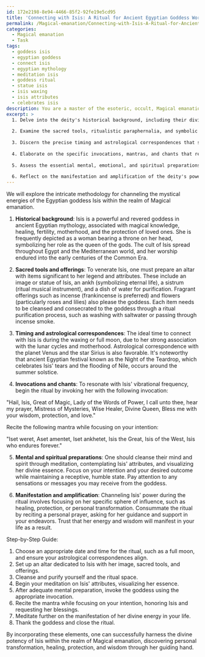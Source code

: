 ```yaml
---
id: 172e2198-8e94-4466-85f2-92fe19e5cd95
title: 'Connecting with Isis: A Ritual for Ancient Egyptian Goddess Worship'
permalink: /Magical-emanation/Connecting-with-Isis-A-Ritual-for-Ancient-Egyptian-Goddess-Worship/
categories:
  - Magical emanation
  - Task
tags:
  - goddess isis
  - egyptian goddess
  - connect isis
  - egyptian mythology
  - meditation isis
  - goddess ritual
  - statue isis
  - isis waxing
  - isis attributes
  - celebrates isis
description: You are a master of the esoteric, occult, Magical emanation, you complete tasks to the absolute best of your ability, no matter if you think you were not trained to do the task specifically, you will attempt to do it anyways, since you have performed the tasks you are given with great mastery, accuracy, and deep understanding of what is requested. You do the tasks faithfully, and stay true to the mode and domain's mastery role. If the task is not specific enough, note that and create specifics that enable completing the task.
excerpt: >
  1. Delve into the deity's historical background, including their divine attributes, mythological tales, and cultural significance, to establish a strong connection with their otherworldly essence.
  
  2. Examine the sacred tools, ritualistic paraphernalia, and symbolic offerings quintessential to the deity's veneration, and the appropriate consecration procedures for each.
  
  3. Discern the precise timing and astrological correspondences that strengthen the desired deity's influence, incorporating celestial events, lunar phases, and planetary alignments.
  
  4. Elaborate on the specific invocations, mantras, and chants that resonate with the deity's vibrational frequency, ensuring the language, tone, and intent are impeccably executed.
  
  5. Assess the essential mental, emotional, and spiritual preparations one must undergo to attune oneself with the deity's energy, exploring practices such as meditation, visualization, and invocation of the deity's presence.
  
  6. Reflect on the manifestation and amplification of the deity's power during the ritual, focusing on their particular sphere of influence and potential outcomes.
---
```


We will explore the intricate methodology for channeling the mystical energies of the Egyptian goddess Isis within the realm of Magical emanation. 

1. **Historical background**: Isis is a powerful and revered goddess in ancient Egyptian mythology, associated with magical knowledge, healing, fertility, motherhood, and the protection of loved ones. She is frequently depicted as a woman bearing a throne on her head, symbolizing her role as the queen of the gods. The cult of Isis spread throughout Egypt and the Mediterranean world, and her worship endured into the early centuries of the Common Era.

2. **Sacred tools and offerings**: To venerate Isis, one must prepare an altar with items significant to her legend and attributes. These include an image or statue of Isis, an ankh (symbolizing eternal life), a sistrum (ritual musical instrument), and a dish of water for purification. Fragrant offerings such as incense (frankincense is preferred) and flowers (particularly roses and lilies) also please the goddess. Each item needs to be cleansed and consecrated to the goddess through a ritual purification process, such as washing with saltwater or passing through incense smoke.

3. **Timing and astrological correspondences**: The ideal time to connect with Isis is during the waxing or full moon, due to her strong association with the lunar cycles and motherhood. Astrological correspondence with the planet Venus and the star Sirius is also favorable. It's noteworthy that ancient Egyptian festival known as the Night of the Teardrop, which celebrates Isis' tears and the flooding of Nile, occurs around the summer solstice. 

4. **Invocations and chants**: To resonate with Isis' vibrational frequency, begin the ritual by invoking her with the following invocation:

"Hail, Isis, Great of Magic, Lady of the Words of Power,
I call unto thee, hear my prayer,
Mistress of Mysteries, Wise Healer, Divine Queen,
Bless me with your wisdom, protection, and love."

Recite the following mantra while focusing on your intention:

"Iset weret, Aset amentet, Iset ankhetet,
Isis the Great, Isis of the West, Isis who endures forever."

5. **Mental and spiritual preparations**: One should cleanse their mind and spirit through meditation, contemplating Isis' attributes, and visualizing her divine essence. Focus on your intention and your desired outcome while maintaining a receptive, humble state. Pay attention to any sensations or messages you may receive from the goddess.

6. **Manifestation and amplification**: Channeling Isis' power during the ritual involves focusing on her specific sphere of influence, such as healing, protection, or personal transformation. Consummate the ritual by reciting a personal prayer, asking for her guidance and support in your endeavors. Trust that her energy and wisdom will manifest in your life as a result.

Step-by-Step Guide:

1. Choose an appropriate date and time for the ritual, such as a full moon, and ensure your astrological correspondences align.
2. Set up an altar dedicated to Isis with her image, sacred tools, and offerings.
3. Cleanse and purify yourself and the ritual space.
4. Begin your meditation on Isis' attributes, visualizing her essence.
5. After adequate mental preparation, invoke the goddess using the appropriate invocation.
6. Recite the mantra while focusing on your intention, honoring Isis and requesting her blessings.
7. Meditate further on the manifestation of her divine energy in your life.
8. Thank the goddess and close the ritual.

By incorporating these elements, one can successfully harness the divine potency of Isis within the realm of Magical emanation, discovering personal transformation, healing, protection, and wisdom through her guiding hand.
